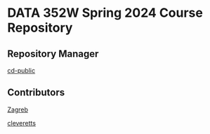 # DATA 352W Spring 2024 Course Repository 
## Repository Manager
[cd-public](https://cd-public.github.io/)
## Contributors
[Zagreb](https://zagreb-ethf23.github.io/)

[cleveretts](https://cleveretts.github.io/)
